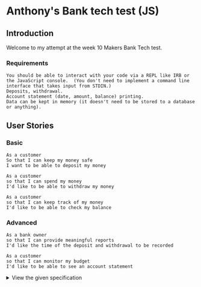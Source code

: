 # Anthony's Bank tech test (JS)

## Introduction

Welcome to my attempt at the week 10 Makers Bank Tech test.

### Requirements

```
You should be able to interact with your code via a REPL like IRB or the JavaScript console.  (You don't need to implement a command line interface that takes input from STDIN.)  
Deposits, withdrawal.  
Account statement (date, amount, balance) printing.  
Data can be kept in memory (it doesn't need to be stored to a database or anything).  
```
## User Stories
### Basic
```
As a customer  
So that I can keep my money safe  
I want to be able to deposit my money  
```
```
As a customer  
so that I can spend my money   
I'd like to be able to withdraw my money  
```
```
As a customer  
so that I can keep track of my money  
I'd like to be able to check my balance  
```
### Advanced

```
As a bank owner
so that I can provide meaningful reports
I'd like the time of the deposit and withdrawal to be recorded
```
```
As a customer
so that I can monitor my budget
I'd like to be able to see an account statement

```


<details> 
  <summary>View the given specification</summary> 
  
# Bank tech test

Today, you'll practice doing a tech test.

For most tech tests, you'll essentially have unlimited time.  This practice session is about producing the best code you can when there is a minimal time pressure.

You'll get to practice your OO design and TDD skills.

You'll work alone, and you'll also review your own code so you can practice reflecting on and improving your own work.

## Specification

### Requirements

* You should be able to interact with your code via a REPL like IRB or the JavaScript console.  (You don't need to implement a command line interface that takes input from STDIN.)
* Deposits, withdrawal.
* Account statement (date, amount, balance) printing.
* Data can be kept in memory (it doesn't need to be stored to a database or anything).

### Acceptance criteria

**Given** a client makes a deposit of 1000 on 10-01-2023  
**And** a deposit of 2000 on 13-01-2023  
**And** a withdrawal of 500 on 14-01-2023  
**When** she prints her bank statement  
**Then** she would see

```
date || credit || debit || balance
14/01/2023 || || 500.00 || 2500.00
13/01/2023 || 2000.00 || || 3000.00
10/01/2023 || 1000.00 || || 1000.00
```

## Self-assessment

Once you have completed the challenge and feel happy with your solution, here's a form to help you reflect on the quality of your code: https://docs.google.com/forms/d/1Q-NnqVObbGLDHxlvbUfeAC7yBCf3eCjTmz6GOqC9Aeo/edit
</details>